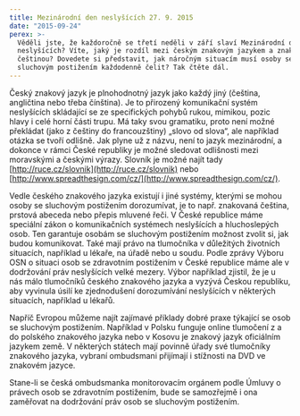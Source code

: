 ```yaml
---
title: Mezinárodní den neslyšících 27. 9. 2015
date: "2015-09-24"
perex: >-
  Věděli jste, že každoročně se třetí neděli v září slaví Mezinárodní den
  neslyšících? Víte, jaký je rozdíl mezi českým znakovým jazykem a znakovanou
  češtinou? Dovedete si představit, jak náročným situacím musí osoby se
  sluchovým postižením každodenně čelit? Tak čtěte dál.
---
```




Český
znakový jazyk je plnohodnotný jazyk jako každý jiný (čeština, angličtina nebo
třeba čínština). Je to přirozený komunikační systém neslyšících skládající se
ze specifických pohybů rukou, mimikou, pozic hlavy i celé horní části trupu. Má
taky svou gramatiku, proto není možné překládat (jako z češtiny do
francouzštiny) „slovo od slova“, ale například otázka se tvoří odlišně. Jak
plyne už z názvu, není to jazyk mezinárodní, a dokonce v rámci České
republiky je možné sledovat odlišnosti mezi moravskými a českými výrazy.
Slovník je možné najít tady [http://ruce.cz/slovnik](http://ruce.cz/slovnik)
nebo [http://www.spreadthesign.com/cz/](http://www.spreadthesign.com/cz/).





  




Vedle
českého znakového jazyka existují i jiné systémy, kterými se mohou osoby se
sluchovým postižením dorozumívat, je to např. znakovaná čeština, prstová
abeceda nebo přepis mluvené řeči. V České republice máme speciální zákon o
komunikačních systémech neslyšících a hluchoslepých osob. Ten garantuje osobám
se sluchovým postižením možnost zvolit si, jak budou komunikovat. Také mají
právo na tlumočníka v důležitých životních situacích, například u lékaře,
na úřadě nebo u soudu. Podle zprávy Výboru OSN o situaci osob se zdravotním
postižením v České republice máme ale v dodržování práv neslyšících
velké mezery. Výbor například zjistil, že je u nás málo tlumočníků českého
znakového jazyka a vyzývá Českou republiku, aby vyvinula úsilí ke zjednodušení
dorozumívání neslyšících v některých situacích, například u lékařů. 




  




Napříč
Evropou můžeme najít zajímavé příklady dobré praxe týkající se osob se
sluchovým postižením. Například v Polsku funguje online tlumočení z a
do polského znakového jazyka nebo v Kosovu je znakový jazyk oficiálním
jazykem země. V některých státech mají povinně úřady své tlumočníky
znakového jazyka, vybraní ombudsmani přijímají i stížnosti na DVD ve znakovém
jazyce. 




  




Stane-li
se česká ombudsmanka monitorovacím orgánem podle Úmluvy o právech osob se
zdravotním postižením, bude se samozřejmě i ona zaměřovat na dodržování práv
osob se sluchovým postižením. 


